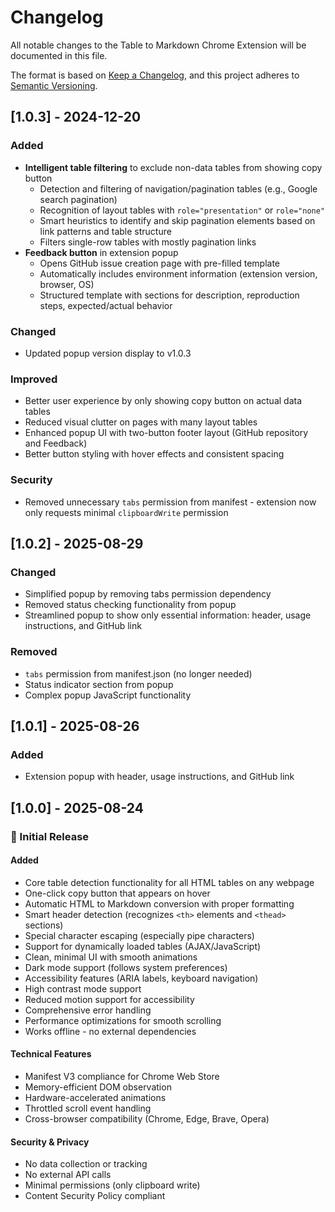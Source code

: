 # Changelog

All notable changes to the Table to Markdown Chrome Extension will be documented in this file.

The format is based on [Keep a Changelog](https://keepachangelog.com/en/1.0.0/),
and this project adheres to [Semantic Versioning](https://semver.org/spec/v2.0.0.html).

## [1.0.3] - 2024-12-20

### Added

- **Intelligent table filtering** to exclude non-data tables from showing copy button
  - Detection and filtering of navigation/pagination tables (e.g., Google search pagination)
  - Recognition of layout tables with `role="presentation"` or `role="none"`
  - Smart heuristics to identify and skip pagination elements based on link patterns and table structure
  - Filters single-row tables with mostly pagination links
- **Feedback button** in extension popup
  - Opens GitHub issue creation page with pre-filled template
  - Automatically includes environment information (extension version, browser, OS)
  - Structured template with sections for description, reproduction steps, expected/actual behavior

### Changed

- Updated popup version display to v1.0.3

### Improved

- Better user experience by only showing copy button on actual data tables
- Reduced visual clutter on pages with many layout tables
- Enhanced popup UI with two-button footer layout (GitHub repository and Feedback)
- Better button styling with hover effects and consistent spacing

### Security

- Removed unnecessary `tabs` permission from manifest - extension now only requests minimal `clipboardWrite` permission

## [1.0.2] - 2025-08-29

### Changed

- Simplified popup by removing tabs permission dependency
- Removed status checking functionality from popup
- Streamlined popup to show only essential information: header, usage instructions, and GitHub link

### Removed

- `tabs` permission from manifest.json (no longer needed)
- Status indicator section from popup
- Complex popup JavaScript functionality

## [1.0.1] - 2025-08-26

### Added

- Extension popup with header, usage instructions, and GitHub link

## [1.0.0] - 2025-08-24

### 🎉 Initial Release

#### Added

- Core table detection functionality for all HTML tables on any webpage
- One-click copy button that appears on hover
- Automatic HTML to Markdown conversion with proper formatting
- Smart header detection (recognizes `<th>` elements and `<thead>` sections)
- Special character escaping (especially pipe characters)
- Support for dynamically loaded tables (AJAX/JavaScript)
- Clean, minimal UI with smooth animations
- Dark mode support (follows system preferences)
- Accessibility features (ARIA labels, keyboard navigation)
- High contrast mode support
- Reduced motion support for accessibility
- Comprehensive error handling
- Performance optimizations for smooth scrolling
- Works offline - no external dependencies

#### Technical Features

- Manifest V3 compliance for Chrome Web Store
- Memory-efficient DOM observation
- Hardware-accelerated animations
- Throttled scroll event handling
- Cross-browser compatibility (Chrome, Edge, Brave, Opera)

#### Security & Privacy

- No data collection or tracking
- No external API calls
- Minimal permissions (only clipboard write)
- Content Security Policy compliant
